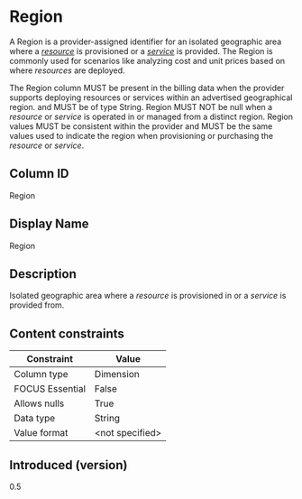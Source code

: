 # Region

A Region is a provider-assigned identifier for an isolated geographic area where a [*resource*](#glossary:resource) is provisioned or a [*service*](#glossary:service) is provided. The Region is commonly used for scenarios like analyzing cost and unit prices based on where *resources* are deployed.

The Region column MUST be present in the billing data when the provider supports deploying resources or services within an advertised geographical region. and MUST be of type String. Region MUST NOT be null when a *resource* or *service* is operated in or managed from a distinct region. Region values MUST be consistent within the provider and MUST be the same values used to indicate the region when provisioning or purchasing the *resource* or *service*.

## Column ID

Region

## Display Name

Region

## Description

Isolated geographic area where a *resource* is provisioned in or a *service* is provided from.

## Content constraints

| Constraint      | Value           |
|-----------------|-----------------|
| Column type     | Dimension       |
| FOCUS Essential | False           |
| Allows nulls    | True            |
| Data type       | String          |
| Value format    | \<not specified> |

## Introduced (version)

0.5

